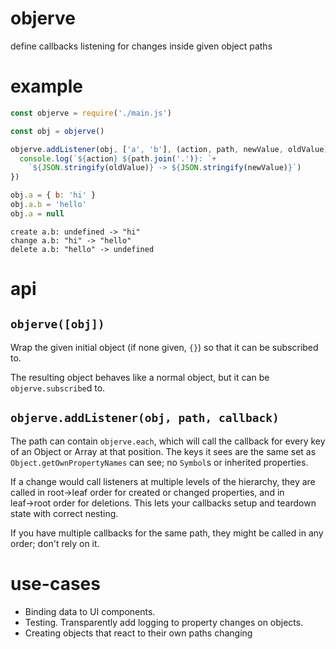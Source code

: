 # objerve

define callbacks listening for changes inside given object paths

# example

<!-- !test program node -->

<!-- !test in first example -->
```js
const objerve = require('./main.js')

const obj = objerve()

objerve.addListener(obj, ['a', 'b'], (action, path, newValue, oldValue) => {
  console.log(`${action} ${path.join('.')}: `+
    `${JSON.stringify(oldValue)} -> ${JSON.stringify(newValue)}`)
})

obj.a = { b: 'hi' }
obj.a.b = 'hello'
obj.a = null
```

<!-- !test out first example -->

```
create a.b: undefined -> "hi"
change a.b: "hi" -> "hello"
delete a.b: "hello" -> undefined
```

# api

## `objerve([obj])`

Wrap the given initial object (if none given, `{}`) so that it can be
subscribed to.

The resulting object behaves like a normal object, but it can be
`objerve.subscribe`d to.

## `objerve.addListener(obj, path, callback)`

The path can contain `objerve.each`, which will call the callback for every key
of an Object or Array at that position.  The keys it sees are the same set as
`Object.getOwnPropertyNames` can see; no `Symbol`s or inherited properties.

If a change would call listeners at multiple levels of the hierarchy, they are
called in root→leaf order for created or changed properties, and in leaf→root
order for deletions.  This lets your callbacks setup and teardown state with
correct nesting.

If you have multiple callbacks for the same path, they might be called in any
order; don't rely on it.

# use-cases

 - Binding data to UI components.
 - Testing.  Transparently add logging to property changes on objects.
 - Creating objects that react to their own paths changing
